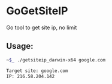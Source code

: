 # GoGetSiteIP

Go tool to get site ip, no limit

## Usage:

```bash
~$_ ./getsiteip_darwin-x64 google.com

Target site: google.com
IP: 216.58.204.142
```
